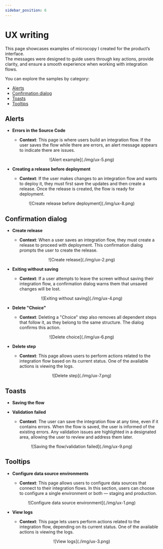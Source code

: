 ```yaml
---
sidebar_position: 6
---
```


# UX writing

This page showcases examples of microcopy I created for the product’s interface.  
The messages were designed to guide users through key actions, provide clarity, and ensure a smooth experience when working with integration flows.  

You can explore the samples by category:  

- [Alerts](#alerts)  
- [Confirmation dialog](#confirmation-dialog)  
- [Toasts](#toasts)  
- [Tooltips](#tooltips)  

## Alerts

* **Errors in the Source Code**

  * **Context**: This page is where users build an integration flow. If the user saves the flow while there are errors, an alert message appears to indicate there are issues.

<center>
![Alert example](./img/ux-5.png)
</center>

* **Creating a release before deployment**

  * **Context**: If the user makes changes to an integration flow and wants to deploy it, they must first save the updates and then create a release. Once the release is created, the flow is ready for deployment.  

<center>
![Create release before deployment](./img/ux-8.png)
</center>

## Confirmation dialog

* **Create release**

  * **Context**: When a user saves an integration flow, they must create a release to proceed with deployment. This confirmation dialog prompts the user to create the release.

<center>
![Create release](./img/ux-2.png)
</center>

* **Exiting without saving**

   * **Context**: If a user attempts to leave the screen without saving their integration flow, a confirmation dialog warns them that unsaved changes will be lost.

<center>
![Exiting without saving](./img/ux-4.png)
</center>

* **Delete "Choice"**

   * **Context**: Deleting a "Choice" step also removes all dependent steps that follow it, as they belong to the same structure. The dialog confirms this action.

<center>
![Delete choice](./img/ux-6.png)
</center>

* **Delete step**

   * **Context**: This page allows users to perform actions related to the integration flow based on its current status. One of the available actions is viewing the logs.

<center>
![Delete step](./img/ux-7.png)
</center>

## Toasts

* **Saving the flow**
* **Validation failed**

  * **Context**: The user can save the integration flow at any time, even if it contains errors. When the flow is saved, the user is informed of the existing errors. Any validation issues are highlighted in a designated area, allowing the user to review and address them later.

<center>
![Saving the flow/validation failed](./img/ux-9.png)
</center>

## Tooltips

* **Configure data source environments**

   * **Context**: This page allows users to configure data sources that connect to their integration flows. 
In this section, users can choose to configure a single environment or both — staging and production.

<center>
![Configure data source environment](./img/ux-1.png)
</center>

* **View logs**

  * **Context**: This page lets users perform actions related to the integration flow, depending on its current status. One of the available actions is viewing the logs.

<center>
![View logs](./img/ux-3.png)
</center>